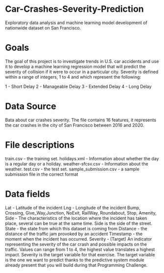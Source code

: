 # Car-Crashes-Severity-Prediction
Exploratory data analysis and machine learning model development of nationwide dataset on San Francisco.

# Goals
The goal of this project is to investigate trends in U.S. car accidents and use it to develop a machine learning regression model that will predict the severity of collision if it were to occur in a particular city. Severity is defined within a range of integers, 1 to 4 and which represent the following:

1 - Short Delay
2 - Manageable Delay
3 - Extended Delay
4 - Long Delay

# Data Source
Bata about car crashes severity. The file contains 16 features, it represents the car crashes in the city of San Francisco between 2016 and 2020.

# File descriptions
train.csv - the training set.
holidays.xml - Information about whether the day is a regular day or a holiday.
weather-sfcsv.csv - Information about the weather.
test.csv - the test set.
sample_submission.csv - a sample submission file in the correct format

# Data fields
Lat - Latitude of the incident
Lng - Longitude of the incident
Bump, Crossing, Give_Way,Junction, NoExit, RailWay, Roundabout, Stop, Amenity, Side - The characteristics of the location where the incident has taken place, several can be true at the same time. Side is the side of the street.
State - the state from which this dataset is coming from
Distance - the distance of the traffic jam provoked by an accident
Timestamp - the moment when the incident has occurred.
Severity - (Target) An indicator representing the severity of the car crash and possible impacts on the traffic. Values can range from 1 to 4, the highest value translates a highest impact.
Severity is the target variable for that exercise. The target variable is the one we want to predict thanks to the predictive system module already present that you will build during that Programming Challenge.
